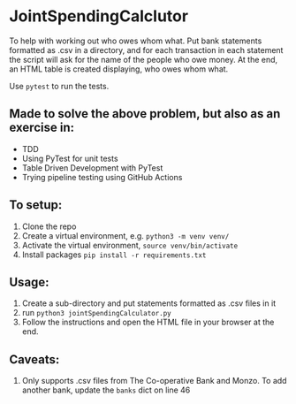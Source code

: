 # JointSpendingCalclutor

To help with working out who owes whom what. Put bank statements formatted as .csv in a directory, and for each transaction in each statement the script will ask for
the name of the people who owe money. At the end, an HTML table is created displaying, who owes whom what.

Use `pytest` to run the tests.


## Made to solve the above problem, but also as an exercise in:
- TDD
- Using PyTest for unit tests
- Table Driven Development with PyTest
- Trying pipeline testing using GitHub Actions

## To setup:
1. Clone the repo
2. Create a virtual environment, e.g. `python3 -m venv venv/`
3. Activate the virtual environment, `source venv/bin/activate`
4. Install packages `pip install -r requirements.txt`

## Usage:
1. Create a sub-directory and put statements formatted as .csv files in it
2. run `python3 jointSpendingCalculator.py`
3. Follow the instructions and open the HTML file in your browser at the end.

## Caveats:
1. Only supports .csv files from The Co-operative Bank and Monzo. To add another bank, update the `banks` dict on line 46

